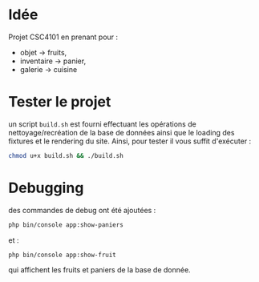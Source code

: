 # Idée

Projet CSC4101 en prenant pour :
- objet -> fruits,
- inventaire -> panier,
- galerie -> cuisine

# Tester le projet

un script `build.sh` est fourni effectuant les opérations de nettoyage/recréation
de la base de données ainsi que le loading des fixtures et le rendering du site.
Ainsi, pour tester il vous suffit d'exécuter :
```bash
chmod u+x build.sh && ./build.sh
```

# Debugging

des commandes de debug ont été ajoutées :
```bash
php bin/console app:show-paniers
```
et :
```bash
php bin/console app:show-fruit
```
qui affichent les fruits et paniers de la base de donnée.